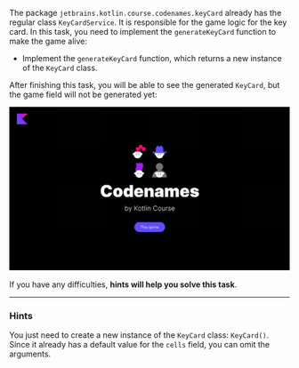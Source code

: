 The package `jetbrains.kotlin.course.codenames.keyCard` already has the regular class `KeyCardService`.
It is responsible for the game logic for the key card. 
In this task, you need to implement the `generateKeyCard` function to make the game alive:

- Implement the `generateKeyCard` function, which returns a new instance of the `KeyCard` class.


After finishing this task, you will be able to see the generated `KeyCard`, but the game field will not be generated yet:

![The current state of the game](../../utils/src/main/resources/images/states/codenames/state1.gif)

If you have any difficulties, **hints will help you solve this task**.

----

### Hints

<div class="hint" title="Click me to learn about creating a new instance of a class">

You just need to create a new instance of the `KeyCard` class: `KeyCard()`. 
Since it already has a default value for the `cells` field, 
you can omit the arguments.
</div>
